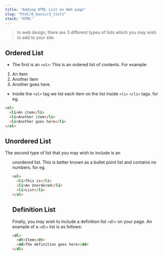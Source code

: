 ```yaml
---
title: "Adding HTML List on Web page"
slug: "html/0_basic/3_lists"
stack: "HTML"
---
```


> In web design, there are 3 different types of lists which you may wish to add to your site.

## Ordered List

- The first is an `<ol>`: This is an ordered list of contents. For example:

1. An item
2. Another item
3. Another goes here.

- Inside the `<ol>` tag we list each item on the list inside `<li>` `</li>` tags. for eg.

```html
<ol>
  <li>An item</li>
  <li>Another item</li>
  <li>Another goes here</li>
</ol>
```

## Unordered List

The second type of list that you may wish to include is an <ul> unordered list. This is better known as a bullet point list and contains no numbers. for eg.

```html
<ul>
  <li>This is</li>
  <li>An Unordered</li>
  <li>List</li>
</ul>
```

## Definition List

Finally, you may wish to include a definition list `<dl>` on your page. An example of a `<dl>` list is as follows:

```html
<dl>
  <dt>Item</dt>
  <dd>The definition goes here</dd>
</dl>
```
